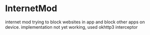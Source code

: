 # InternetMod
internet mod trying to block websites in app and block other apps on device.
implementation not yet working, used okhttp3 interceptor

